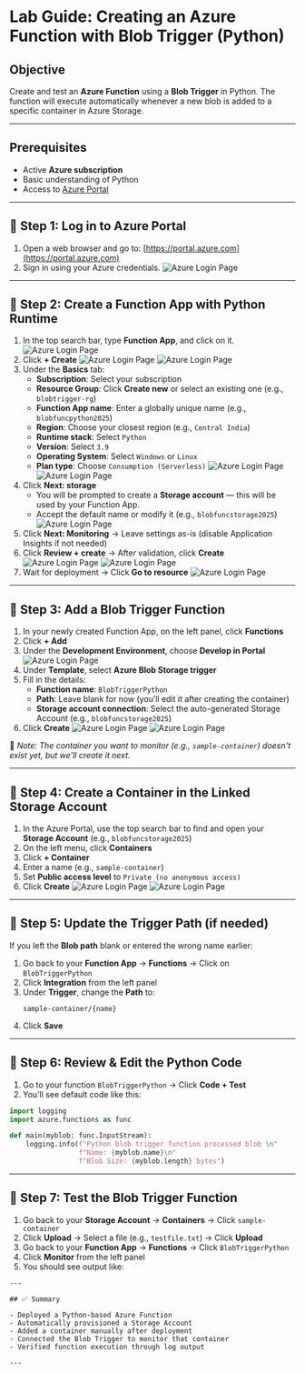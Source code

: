 #  Lab Guide: Creating an Azure Function with Blob Trigger (Python)

##  Objective

Create and test an **Azure Function** using a **Blob Trigger** in Python. The function will execute automatically whenever a new blob is added to a specific container in Azure Storage.

---

##  Prerequisites

- Active **Azure subscription**
- Basic understanding of Python
- Access to [Azure Portal](https://portal.azure.com)

---

## 🔹 Step 1: Log in to Azure Portal

1. Open a web browser and go to: [https://portal.azure.com](https://portal.azure.com)
2. Sign in using your Azure credentials.
![Azure Login Page](images/loginpage1.jpg)
---

## 🔹 Step 2: Create a Function App with Python Runtime

1. In the top search bar, type **Function App**, and click on it.
![Azure Login Page](images/1fun.jpg)
2. Click **+ Create**
![Azure Login Page](images/2fun.jpg)
![Azure Login Page](images/fun3.jpg)
4. Under the **Basics** tab:
   - **Subscription**: Select your subscription
   - **Resource Group**: Click **Create new** or select an existing one (e.g., `blobtrigger-rg`)
   - **Function App name**: Enter a globally unique name (e.g., `blobfuncpython2025`)
   - **Region**: Choose your closest region (e.g., `Central India`)
   - **Runtime stack**: Select `Python`
   - **Version**: Select `3.9`
   - **Operating System**: Select `Windows` or `Linux`
   - **Plan type**: Choose `Consumption (Serverless)`
   ![Azure Login Page](images/4fun.jpg)
   ![Azure Login Page](images/5fun.jpg)
5. Click **Next: storage**
   - You will be prompted to create a **Storage account** — this will be used by your Function App.
   - Accept the default name or modify it (e.g., `blobfuncstorage2025`)
   ![Azure Login Page](images/fun6.jpg)
6. Click **Next: Monitoring** → Leave settings as-is (disable Application Insights if not needed)
7. Click **Review + create** → After validation, click **Create**
![Azure Login Page](images/fun7.jpg)
![Azure Login Page](images/fun8.jpg)
8. Wait for deployment → Click **Go to resource**
![Azure Login Page](images/fun9.jpg)

---

## 🔹 Step 3: Add a Blob Trigger Function

1. In your newly created Function App, on the left panel, click **Functions**
2. Click **+ Add**
3. Under the **Development Environment**, choose **Develop in Portal**
![Azure Login Page](images/fun10.jpg)
4. Under **Template**, select **Azure Blob Storage trigger**
6. Fill in the details:
   - **Function name**: `BlobTriggerPython`
   - **Path**: Leave blank for now (you’ll edit it after creating the container)
   - **Storage account connection**: Select the auto-generated Storage Account (e.g., `blobfuncstorage2025`)
7. Click **Create**
![Azure Login Page](images/fun.jpg)
![Azure Login Page](images/fun.jpg)

📌 *Note: The container you want to monitor (e.g., `sample-container`) doesn't exist yet, but we’ll create it next.*

---

## 🔹 Step 4: Create a Container in the Linked Storage Account

1. In the Azure Portal, use the top search bar to find and open your **Storage Account** (e.g., `blobfuncstorage2025`)
2. On the left menu, click **Containers**
3. Click **+ Container**
4. Enter a name (e.g., `sample-container`)
5. Set **Public access level** to `Private (no anonymous access)`
6. Click **Create**
![Azure Login Page](images/fun10.jpg)
![Azure Login Page](images/fun11.jpg)

---

## 🔹 Step 5: Update the Trigger Path (if needed)

If you left the **Blob path** blank or entered the wrong name earlier:

1. Go back to your **Function App** → **Functions** → Click on `BlobTriggerPython`
2. Click **Integration** from the left panel
3. Under **Trigger**, change the **Path** to:  
   ```
   sample-container/{name}
   ```
4. Click **Save**

---

## 🔹 Step 6: Review & Edit the Python Code

1. Go to your function `BlobTriggerPython` → Click **Code + Test**
2. You’ll see default code like this:

```python
import logging
import azure.functions as func

def main(myblob: func.InputStream):
    logging.info(f"Python blob trigger function processed blob \n"
                 f"Name: {myblob.name}\n"
                 f"Blob Size: {myblob.length} bytes")
```

---

## 🔹 Step 7: Test the Blob Trigger Function

1. Go back to your **Storage Account** → **Containers** → Click `sample-container`
2. Click **Upload** → Select a file (e.g., `testfile.txt`) → Click **Upload**
3. Go back to your **Function App** → **Functions** → Click `BlobTriggerPython`
4. Click **Monitor** from the left panel
5. You should see output like:

```
---

## ✅ Summary

- Deployed a Python-based Azure Function
- Automatically provisioned a Storage Account
- Added a container manually after deployment
- Connected the Blob Trigger to monitor that container
- Verified function execution through log output

---
